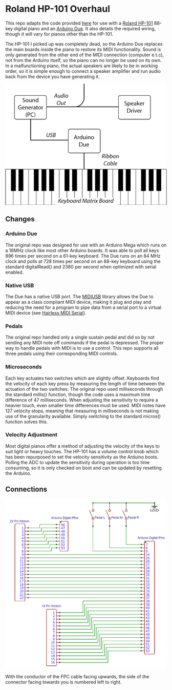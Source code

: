 # Roland HP-101 Overhaul
This repo adapts the code provided [here](https://github.com/oxesoft/keyboardscanner) for use with a [Roland HP-101](https://www.roland.com/nz/products/hp-101/) 88-key digital piano and an [Arduino Due](https://www.arduino.cc/en/Guide/ArduinoDue). It also details the required wiring, though it will vary for pianos other than the HP-101.

The HP-101 I picked up was completely dead, so the Arduino Due replaces the main boards inside the piano to restore its MIDI functionality. Sound is only generated from the other end of the MIDI connection (computer e.t.c), not from the Arduino itself, so the piano can no longer be used on its own. In a malfunctioning piano, the actual speakers are likely to be in working order, so it is simple enough to connect a speaker amplifier and run audio back from the device you have generating it.


![Overview](https://raw.githubusercontent.com/hobbsjacob/keyboardscanner/master/overview.png)


## Changes 
### Arduino Due

The original repo was designed for use with an Arduino Mega which runs on a 16MHz clock like most other Arduino boards. It was able to poll all keys 896 times per second on a 61-key keyboard. The Due runs on an 84 MHz clock and polls at 728 times per second on an 88-key keyboard using the standard digitalRead() and 2380 per second when optimized with serial enabled.

### Native USB

The Due has a native USB port. The [MIDIUSB](https://github.com/arduino-libraries/MIDIUSB) library allows the Due to appear as a class compliant MIDI device, making it plug and play and reducing the need for a program to pipe data from a serial port to a virtual MIDI device (see [Hairless MIDI Serial](https://projectgus.github.io/hairless-midiserial/)).

### Pedals

The original repo handled only a single sustain pedal and did so by not sending any MIDI note off commands if the pedal is depressed. The proper way to handle pedals with MIDI is to use a control. This repo supports all three pedals using their corresponding MIDI controls.


### Microseconds

Each key actuates two switches which are slightly offset. Keyboards find the velocity of each key press by measuring the length of time between the actuation of the two switches. The original repo used milliseconds through the standard millis() function, though the code uses a maximum time difference of 47 milliseconds. When adjusting the sensitivity to require a heavier touch, even smaller time differences must be used. MIDI notes have 127 velocity stops, meaning that measuring in milliseconds is not making use of the granularity available. Simply switching to the standard micros() function solves this.


### Velocity Adjustment

Most digital pianos offer a method of adjusting the velocity of the keys to suit light or heavy touches. The HP-101 has a volume control knob which has been repurposed to set the velocity sensitivity as the Arduino boots. Polling the ADC to update the sensitivity during operation is too time consuming, so it is only checked on boot and can be updated by resetting the Arduino.



## Connections


![Schematic](https://raw.githubusercontent.com/hobbsjacob/keyboardscanner/master/schematic.png)

With the conductor of the FPC cable facing upwards, the side of the connector facing towards you is numbered left to right.